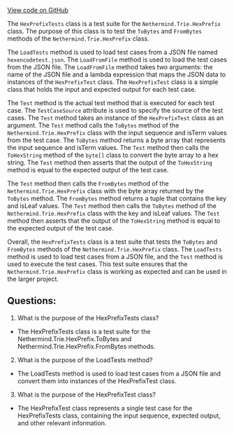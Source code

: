[View code on GitHub](https://github.com/NethermindEth/nethermind/src/Nethermind/Ethereum.HexPrefix.Test/HexPrefixTests.cs)

The `HexPrefixTests` class is a test suite for the `Nethermind.Trie.HexPrefix` class. The purpose of this class is to test the `ToBytes` and `FromBytes` methods of the `Nethermind.Trie.HexPrefix` class. 

The `LoadTests` method is used to load test cases from a JSON file named `hexencodetest.json`. The `LoadFromFile` method is used to load the test cases from the JSON file. The `LoadFromFile` method takes two arguments: the name of the JSON file and a lambda expression that maps the JSON data to instances of the `HexPrefixTest` class. The `HexPrefixTest` class is a simple class that holds the input and expected output for each test case.

The `Test` method is the actual test method that is executed for each test case. The `TestCaseSource` attribute is used to specify the source of the test cases. The `Test` method takes an instance of the `HexPrefixTest` class as an argument. The `Test` method calls the `ToBytes` method of the `Nethermind.Trie.HexPrefix` class with the input sequence and isTerm values from the test case. The `ToBytes` method returns a byte array that represents the input sequence and isTerm values. The `Test` method then calls the `ToHexString` method of the `byte[]` class to convert the byte array to a hex string. The `Test` method then asserts that the output of the `ToHexString` method is equal to the expected output of the test case. 

The `Test` method then calls the `FromBytes` method of the `Nethermind.Trie.HexPrefix` class with the byte array returned by the `ToBytes` method. The `FromBytes` method returns a tuple that contains the key and isLeaf values. The `Test` method then calls the `ToBytes` method of the `Nethermind.Trie.HexPrefix` class with the key and isLeaf values. The `Test` method then asserts that the output of the `ToHexString` method is equal to the expected output of the test case.

Overall, the `HexPrefixTests` class is a test suite that tests the `ToBytes` and `FromBytes` methods of the `Nethermind.Trie.HexPrefix` class. The `LoadTests` method is used to load test cases from a JSON file, and the `Test` method is used to execute the test cases. This test suite ensures that the `Nethermind.Trie.HexPrefix` class is working as expected and can be used in the larger project.
## Questions: 
 1. What is the purpose of the HexPrefixTests class?
- The HexPrefixTests class is a test suite for the Nethermind.Trie.HexPrefix.ToBytes and Nethermind.Trie.HexPrefix.FromBytes methods.

2. What is the purpose of the LoadTests method?
- The LoadTests method is used to load test cases from a JSON file and convert them into instances of the HexPrefixTest class.

3. What is the purpose of the HexPrefixTest class?
- The HexPrefixTest class represents a single test case for the HexPrefixTests class, containing the input sequence, expected output, and other relevant information.